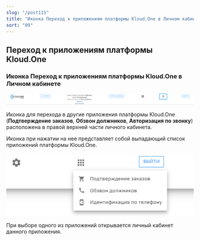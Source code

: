 ```yaml
---
slug: "/post115"
title: "Иконка Переход к приложениям платформы Kloud.One в Личном кабинете"
sort: "09"
---
```

## Переход к приложениям платформы Kloud.One

### Иконка Переход к приложениям платформы Kloud.One в Личном кабинете

![Картинка](./images/platform_apps_1.png "Иконка Переход к приложениям платформы Kloud.One в Личном кабинете")

Иконка для перехода в другие приложения платформы Kloud.One (**Подтверждение заказов**, **Обзвон должников**, **Авторизация по звонку**) расположена в правой верхней части личного кабинета.

Иконка при нажатии на нее представляет собой выпадающий список приложений платформы Kloud.One.

![Картинка](./images/platform_apps_2.png "Иконка Переход к приложениям платформы Kloud.One в Личном кабинете")

При выборе одного из приложений открывается личный кабинет данного приложения.